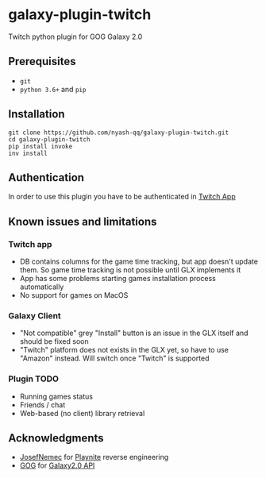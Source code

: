 # galaxy-plugin-twitch
Twitch python plugin for GOG Galaxy 2.0

## Prerequisites
* `git`
* `python 3.6+` and `pip`

## Installation
```
git clone https://github.com/nyash-qq/galaxy-plugin-twitch.git
cd galaxy-plugin-twitch
pip install invoke
inv install
```

## Authentication
In order to use this plugin you have to be authenticated in [Twitch App](https://www.twitch.tv/downloads)

## Known issues and limitations

### Twitch app
* DB contains columns for the game time tracking, but app doesn't update them. So game time tracking is not possible until GLX implements it
* App has some problems starting games installation process automatically
* No support for games on MacOS

### Galaxy Client
* "Not compatible" grey "Install" button is an issue in the GLX itself and should be fixed soon
* "Twitch" platform does not exists in the GLX yet, so have to use "Amazon" instead. Will switch once "Twitch" is supported

### Plugin TODO
* Running games status
* Friends / chat
* Web-based (no client) library retrieval

## Acknowledgments
- [JosefNemec](https://github.com/JosefNemec) for [Playnite](https://github.com/JosefNemec/Playnite) reverse engineering
- [GOG](https://www.gog.com) for [Galaxy2.0 API](https://github.com/gogcom/galaxy-integrations-python-api)
